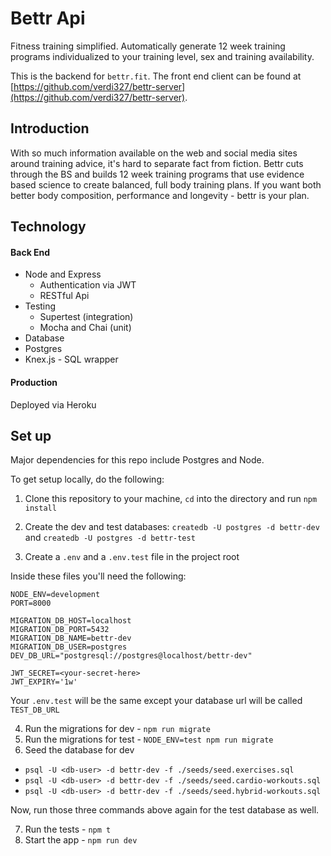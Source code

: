 # Bettr Api

Fitness training simplified.  Automatically generate 12 week training programs individualized to your training level, sex and training availability.

This is the backend for `bettr.fit`. The front end client can be found at [https://github.com/verdi327/bettr-server](https://github.com/verdi327/bettr-server).

## Introduction

With so much information available on the web and social media sites around training advice, it's hard to separate fact from fiction. Bettr cuts through the BS and builds 12 week training programs that use evidence based science to create balanced, full body training plans. If you want both better body composition, performance and longevity - bettr is your plan.

## Technology

#### Back End

* Node and Express
  * Authentication via JWT
  * RESTful Api
* Testing
  * Supertest (integration)
  * Mocha and Chai (unit)
* Database
 * Postgres
 * Knex.js - SQL wrapper

#### Production

Deployed via Heroku


## Set up

Major dependencies for this repo include Postgres and Node.

To get setup locally, do the following:

1. Clone this repository to your machine, `cd` into the directory and run `npm install`
2. Create the dev and test databases: `createdb -U postgres -d bettr-dev` and `createdb -U postgres -d bettr-test`

3. Create a `.env` and a `.env.test` file in the project root

Inside these files you'll need the following:

````
NODE_ENV=development
PORT=8000

MIGRATION_DB_HOST=localhost
MIGRATION_DB_PORT=5432
MIGRATION_DB_NAME=bettr-dev
MIGRATION_DB_USER=postgres
DEV_DB_URL="postgresql://postgres@localhost/bettr-dev"

JWT_SECRET=<your-secret-here>
JWT_EXPIRY='1w'
````

Your `.env.test` will be the same except your database url will be called `TEST_DB_URL`

4. Run the migrations for dev - `npm run migrate`
5. Run the migrations for test - `NODE_ENV=test npm run migrate`
6. Seed the database for dev

* `psql -U <db-user> -d bettr-dev -f ./seeds/seed.exercises.sql`
* `psql -U <db-user> -d bettr-dev -f ./seeds/seed.cardio-workouts.sql`
* `psql -U <db-user> -d bettr-dev -f ./seeds/seed.hybrid-workouts.sql`

Now, run those three commands above again for the test database as well.

7. Run the tests - `npm t`
8. Start the app - `npm run dev`